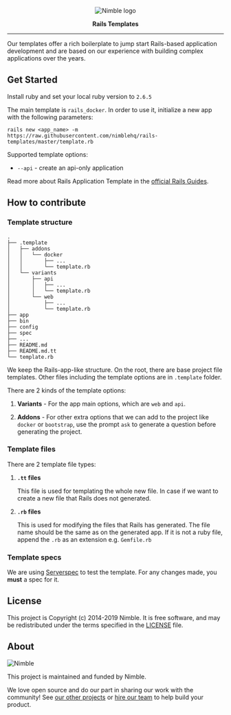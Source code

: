 <p align="center">
  <img alt="Nimble logo" src="https://assets.nimblehq.co/logo/light/logo-light-text-320.png" />
</p>

<p align="center">
  <strong>Rails Templates</strong>
</p>


---

Our templates offer a rich boilerplate to jump start Rails-based application development and are based on our experience 
with building complex applications over the years.

## Get Started

Install ruby and set your local ruby version to `2.6.5`

The main template is `rails_docker`. In order to use it, initialize a new app with the following parameters:

```
rails new <app_name> -m https://raw.githubusercontent.com/nimblehq/rails-templates/master/template.rb
```

Supported template options:
- `--api` - create an api-only application

Read more about Rails Application Template in the [official Rails Guides](https://guides.rubyonrails.org/rails_application_templates.html).

## How to contribute

### Template structure

```
.
├── .template
│   ├── addons
│   │   └── docker
│   │       ├── ...
│   │       └── template.rb
│   └── variants
│       ├── api
│       │   ├── ...
│       │   └── template.rb
│       └── web
│           ├── ...
│           └── template.rb
├── app
├── bin
├── config
├── spec
├── ...
├── README.md
├── README.md.tt
└── template.rb
```

We keep the Rails-app-like structure. On the root, there are base project file templates. 
Other files including the template options are in `.template` folder.

There are 2 kinds of the template options:

1. **Variants** - For the app main options, which are `web` and `api`.
    
2. **Addons** - For other extra options that we can add to the project like `docker` or `bootstrap`, 
use the prompt `ask` to generate a question before generating the project.
    
### Template files

There are 2 template file types:

1. **`.tt` files**

    This file is used for templating the whole new file. 
    In case if we want to create a new file that Rails does not generated.
    
2. **`.rb` files**

    This is used for modifying the files that Rails has generated.
    The file name should be the same as on the generated app. 
    If it is not a ruby file, append the `.rb` as an extension e.g. `Gemfile.rb`
    
### Template specs

We are using [Serverspec](https://serverspec.org/) to test the template.
For any changes made, you **must** a spec for it.

## License

This project is Copyright (c) 2014-2019 Nimble. It is free software,
and may be redistributed under the terms specified in the [LICENSE] file.

[LICENSE]: /LICENSE

## About

![Nimble](https://assets.nimblehq.co/logo/dark/logo-dark-text-160.png)

This project is maintained and funded by Nimble.

We love open source and do our part in sharing our work with the community!
See [our other projects][community] or [hire our team][hire] to help build your product.

[community]: https://github.com/nimblehq
[hire]: https://nimblehq.co/
